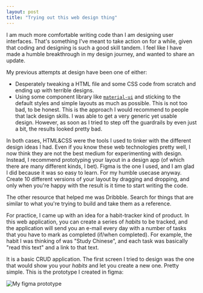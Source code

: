 ```yaml
---
layout: post
title: "Trying out this web design thing"
---
```


I am much more comfortable writing code than I am designing user
interfaces. That's something I've meant to take action on for a while,
given that coding and designing is such a good skill tandem. I feel
like I have made a humble breakthrough in my design journey, and
wanted to share an update.

My previous attempts at design have been one of either:

-  Desperately tweaking a HTML file and some CSS code from scratch and
   ending up with terrible designs.
-  Using some component library like
   [`material-ui`](https://material-ui.com/) and sticking to the
   default styles and simple layouts as much as possible.  This is not
   too bad, to be honest. This is the approach I would recommend to
   people that lack design skills. I was able to get a very generic
   yet usable design. However, as soon as I tried to step off the
   guardrails by even just a bit, the results looked pretty bad.
   
In both cases, HTML&CSS were the tools I used to tinker with the
different design ideas I had. Even if you know these web technologies
pretty well, I now think they are not the best medium for
experimenting with design. Instead, I recommend prototyping your
layout in a design app (of which there are many different kinds, I
bet). Figma is the one I used, and I am glad I did because it was so
easy to learn. For my humble usecase anyway. Create 10 different
versions of your layout by dragging and dropping, and only when you're
happy with the result is it time to start writing the code.

The other resource that helped me was Dribbble. Search for things that
are similar to what you're trying to build and take them as a reference.


For practice, I came up with an idea for a habit-tracker kind of
product.  In this web application, you can create a series of _habits_
to be tracked, and the application will send you an e-mail every day
with a number of tasks that you have to mark as completed (if/when
completed). For example, the habit I was thinking of was "Study
Chinese", and each task was basically "read this text" and a link to
that text. 

It is a basic CRUD application. The first screen I tried to design was
the one that would show you your _habits_ and let you create a new
one. Pretty simple. This is the prototype I created in figma:

![My figma prototype]({{site.baseurl}}/assets/figma-habit.png)


